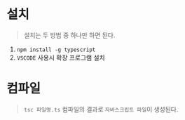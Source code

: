 # 설치
> 설치는 두 방법 중 하나만 하면 된다.
1. `npm install -g typescript`
2. `VSCODE` 사용시 확장 프로그램 설치

# 컴파일
> `tsc 파일명.ts`
컴파일의 결과로 `자바스크립트 파일`이 생성된다.